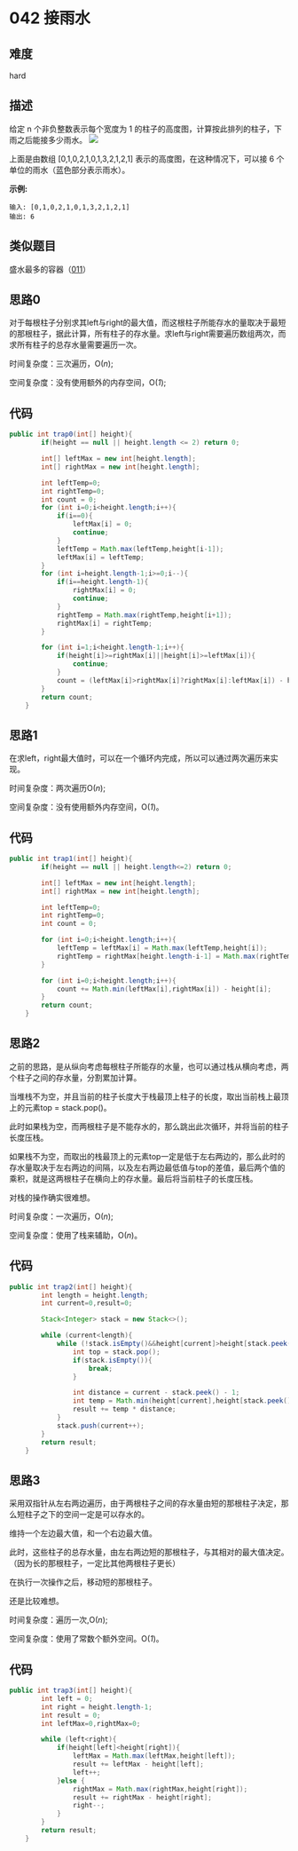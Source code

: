 # 042 接雨水

## 难度

hard

## 描述

给定 n 个非负整数表示每个宽度为 1 的柱子的高度图，计算按此排列的柱子，下雨之后能接多少雨水。
![](https://assets.leetcode-cn.com/aliyun-lc-upload/uploads/2018/10/22/rainwatertrap.png)

上面是由数组 [0,1,0,2,1,0,1,3,2,1,2,1] 表示的高度图，在这种情况下，可以接 6 个单位的雨水（蓝色部分表示雨水）。 

**示例:**

```
输入: [0,1,0,2,1,0,1,3,2,1,2,1]
输出: 6
```

## 类似题目

盛水最多的容器（<a href="\note\_011\011.md">011</a>）

## 思路0

对于每根柱子分别求其left与right的最大值，而这根柱子所能存水的量取决于最短的那根柱子，据此计算，所有柱子的存水量。求left与right需要遍历数组两次，而求所有柱子的总存水量需要遍历一次。

时间复杂度：三次遍历，O(*n*);

空间复杂度：没有使用额外的内存空间，O(*1*);

## 代码

```java
public int trap0(int[] height){
        if(height == null || height.length <= 2) return 0;

        int[] leftMax = new int[height.length];
        int[] rightMax = new int[height.length];

        int leftTemp=0;
        int rightTemp=0;
        int count = 0;
        for (int i=0;i<height.length;i++){
            if(i==0){
                leftMax[i] = 0;
                continue;
            }
            leftTemp = Math.max(leftTemp,height[i-1]);
            leftMax[i] = leftTemp;
        }
        for (int i=height.length-1;i>=0;i--){
            if(i==height.length-1){
                rightMax[i] = 0;
                continue;
            }
            rightTemp = Math.max(rightTemp,height[i+1]);
            rightMax[i] = rightTemp;
        }

        for (int i=1;i<height.length-1;i++){
            if(height[i]>=rightMax[i]||height[i]>=leftMax[i]){
                continue;
            }
            count = (leftMax[i]>rightMax[i]?rightMax[i]:leftMax[i]) - height[i] + count;
        }
        return count;
    }
```

## 思路1

在求left，right最大值时，可以在一个循环内完成，所以可以通过两次遍历来实现。

时间复杂度：两次遍历O(*n*);

空间复杂度：没有使用额外内存空间，O(*1*)。

## 代码

```java
public int trap1(int[] height){
        if(height == null || height.length<=2) return 0;

        int[] leftMax = new int[height.length];
        int[] rightMax = new int[height.length];

        int leftTemp=0;
        int rightTemp=0;
        int count = 0;

        for (int i=0;i<height.length;i++){
            leftTemp = leftMax[i] = Math.max(leftTemp,height[i]);
            rightTemp = rightMax[height.length-i-1] = Math.max(rightTemp,height[height.length-i-1]);
        }

        for (int i=0;i<height.length;i++){
            count += Math.min(leftMax[i],rightMax[i]) - height[i];
        }
        return count;
    }
```

## 思路2

之前的思路，是从纵向考虑每根柱子所能存的水量，也可以通过栈从横向考虑，两个柱子之间的存水量，分割累加计算。

当堆栈不为空，并且当前的柱子长度大于栈最顶上柱子的长度，取出当前栈上最顶上的元素top = stack.pop()。

此时如果栈为空，而两根柱子是不能存水的，那么跳出此次循环，并将当前的柱子长度压栈。

如果栈不为空，而取出的栈最顶上的元素top一定是低于左右两边的，那么此时的存水量取决于左右两边的间隔，以及左右两边最低值与top的差值，最后两个值的乘积，就是这两根柱子在横向上的存水量。最后将当前柱子的长度压栈。

对栈的操作确实很难想。

时间复杂度：一次遍历，O(*n*);

空间复杂度：使用了栈来辅助，O(*n*)。

## 代码

```java
public int trap2(int[] height){
        int length = height.length;
        int current=0,result=0;

        Stack<Integer> stack = new Stack<>();

        while (current<length){
            while (!stack.isEmpty()&&height[current]>height[stack.peek()]){
                int top = stack.pop();
                if(stack.isEmpty()){
                    break;
                }

                int distance = current - stack.peek() - 1;
                int temp = Math.min(height[current],height[stack.peek()]) - height[top];
                result += temp * distance;
            }
            stack.push(current++);
        }
        return result;
    }
```



## 思路3

采用双指针从左右两边遍历，由于两根柱子之间的存水量由短的那根柱子决定，那么短柱子之下的空间一定是可以存水的。

维持一个左边最大值，和一个右边最大值。

此时，这些柱子的总存水量，由左右两边短的那根柱子，与其相对的最大值决定。（因为长的那根柱子，一定比其他两根柱子更长）

在执行一次操作之后，移动短的那根柱子。

还是比较难想。

时间复杂度：遍历一次,O(*n*);

空间复杂度：使用了常数个额外空间。O(*1*)。

## 代码

```java
public int trap3(int[] height){
        int left = 0;
        int right = height.length-1;
        int result = 0;
        int leftMax=0,rightMax=0;

        while (left<right){
            if(height[left]<height[right]){
                leftMax = Math.max(leftMax,height[left]);
                result += leftMax - height[left];
                left++;
            }else {
                rightMax = Math.max(rightMax,height[right]);
                result += rightMax - height[right];
                right--;
            }
        }
        return result;
    }
```

